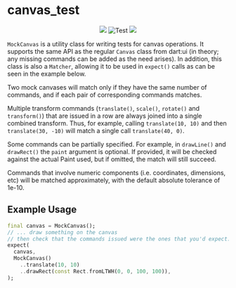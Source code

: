 # canvas_test

<p align="center">
  <a title="Pub" href="https://pub.dev/packages/canvas_test"><img src="https://img.shields.io/pub/v/canvas_test.svg?style=popout" /></a>
  <img src="https://github.com/bluefireteam/canvas_test/workflows/cicd/badge.svg?branch=main&event=push" alt="Test" />
  <a title="Discord" href="https://discord.gg/pxrBmy4" ><img src="https://img.shields.io/discord/509714518008528896.svg" /></a>
</p>

`MockCanvas` is a utility class for writing tests for canvas operations. It
supports the same API as the regular `Canvas` class from dart:ui (in theory;
any missing commands can be added as the need arises). In addition, this class
is also a `Matcher`, allowing it to be used in `expect()` calls as can be seen
in the example below.

Two mock canvases will match only if they have the same number of commands,
and if each pair of corresponding commands matches.

Multiple transform commands (`translate()`, `scale()`, `rotate()` and
`transform()`) that are issued in a row are always joined into a single
combined transform. Thus, for example, calling `translate(10, 10)` and
then `translate(30, -10)` will match a single call `translate(40, 0)`.

Some commands can be partially specified. For example, in `drawLine()` and
`drawRect()` the `paint` argument is optional. If provided, it will be
checked against the actual Paint used, but if omitted, the match will still
succeed.

Commands that involve numeric components (i.e. coordinates, dimensions,
etc) will be matched approximately, with the default absolute tolerance of
1e-10.

## Example Usage

```dart
final canvas = MockCanvas();
// ... draw something on the canvas
// then check that the commands issued were the ones that you'd expect:
expect(
  canvas,
  MockCanvas()
    ..translate(10, 10)
    ..drawRect(const Rect.fromLTWH(0, 0, 100, 100)),
);
```
